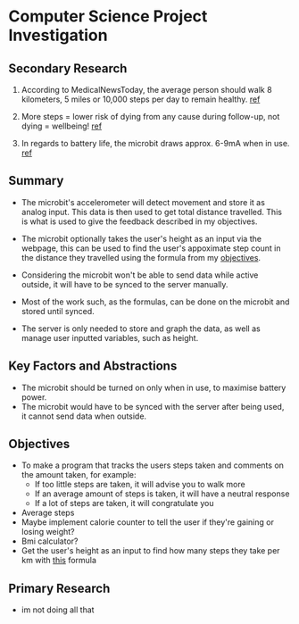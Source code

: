 # Computer Science Project Investigation
## Secondary Research
1. According to MedicalNewsToday, the average person should walk 8 kilometers, 5 miles or 10,000 steps per day to remain healthy.
[ref](https://www.medicalnewstoday.com/articles/how-many-steps-should-you-take-a-day#:~:text=How%20many%20steps%20to%20take%20for%20general%20health&text=Walking%20is%20a%20form%20of,8%20kilometers%2C%20or%205%20miles)

2. More steps = lower risk of dying from any cause during follow-up, not dying = wellbeing!
[ref](https://www.nih.gov/news-events/nih-research-matters/number-steps-day-more-important-step-intensity#:~:text=Compared%20with%20people%20who%20took,those%20who%20took%20only%204%2C000.)

3. In regards to battery life, the microbit draws approx. 6-9mA when in use.
[ref](https://www.instructables.com/BBC-Microbit-Power-Usage-Mu-an-Off-line-MicroPytho/)


## Summary
- The microbit's accelerometer will detect movement and store it as analog input. This data is then used to get total distance travelled. This is what is used to give the feedback described in my objectives.

- The microbit optionally takes the user's height as an input via the webpage, this can be used to find the user's appoximate step count in the distance they travelled using the formula from my
[objectives](./).

- Considering the microbit won't be able to send data while active outside, it will have to be synced to the server manually.

- Most of the work such, as the formulas, can be done on the microbit and stored until synced.

- The server is only needed to store and graph the data, as well as manage user inputted variables, such as height.

## Key Factors and Abstractions
- The microbit should be turned on only when in use, to maximise battery power.
- The microbit would have to be synced with the server after being used, it cannot send data when outside.

## Objectives
- To make a program that tracks the users steps taken and comments on the amount taken, for example:
    - If too little steps are taken, it will advise you to walk more
    - If an average amount of steps is taken, it will have a neutral response
    - If a lot of steps are taken, it will congratulate you
- Average steps 
- Maybe implement calorie counter to tell the user if they're gaining or losing weight?
- Bmi calculator?
- Get the user's height as an input to find how many steps they take per km with [this](https://lowellrunning.com/stepspermile/) formula 


## Primary Research
- im not doing all that